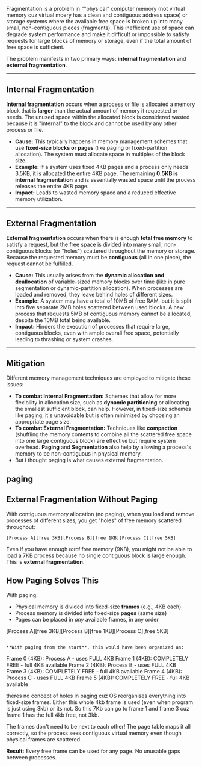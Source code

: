 Fragmentation is a problem in ""physical" computer memory (not virtual memory cuz virtual moery has a clean and contiguous address space) or storage systems where the available free space is broken up into many small, non-contiguous pieces (fragments). This inefficient use of space can degrade system performance and make it difficult or impossible to satisfy requests for large blocks of memory or storage, even if the total amount of free space is sufficient.

The problem manifests in two primary ways: **internal fragmentation** and **external fragmentation**.

***

## Internal Fragmentation

**Internal fragmentation** occurs when a process or file is allocated a memory block that is **larger** than the actual amount of memory it requested or needs. The unused space within the allocated block is considered wasted because it is "internal" to the block and cannot be used by any other process or file.

* **Cause:** This typically happens in memory management schemes that use **fixed-size blocks or pages** (like paging or fixed-partition allocation). The system must allocate space in multiples of the block size.
* **Example:** If a system uses fixed 4KB pages and a process only needs 3.5KB, it is allocated the entire 4KB page. The remaining **0.5KB is internal fragmentation** and is essentially wasted space until the process releases the entire 4KB page.
* **Impact:** Leads to wasted memory space and a reduced effective memory utilization.

***

## External Fragmentation

**External fragmentation** occurs when there is enough **total free memory** to satisfy a request, but the free space is divided into many small, non-contiguous blocks (or "holes") scattered throughout the memory or storage. Because the requested memory must be **contiguous** (all in one piece), the request cannot be fulfilled.

* **Cause:** This usually arises from the **dynamic allocation and deallocation** of variable-sized memory blocks over time (like in pure segmentation or dynamic-partition allocation). When processes are loaded and removed, they leave behind holes of different sizes.
* **Example:** A system may have a total of 10MB of free RAM, but it is split into five separate 2MB holes scattered between used blocks. A new process that requests 5MB of contiguous memory cannot be allocated, despite the 10MB total being available.
* **Impact:** Hinders the execution of processes that require large, contiguous blocks, even with ample overall free space, potentially leading to thrashing or system crashes.

***

## Mitigation

Different memory management techniques are employed to mitigate these issues:

* **To combat Internal Fragmentation:** Schemes that allow for more flexibility in allocation size, such as **dynamic partitioning** or allocating the smallest sufficient block, can help. However, in fixed-size schemes like paging, it's unavoidable but is often minimized by choosing an appropriate page size.
* **To combat External Fragmentation:** Techniques like **compaction** (shuffling the memory contents to combine all the scattered free space into one large contiguous block) are effective but require system overhead. **Paging** and **Segmentation** also help by allowing a process's memory to be non-contiguous in physical memory.
* But i thought paging is what causes external fragmentation.

## paging
## External Fragmentation Without Paging

With contiguous memory allocation (no paging), when you load and remove processes of different sizes, you get "holes" of free memory scattered throughout:

```
[Process A][free 3KB][Process B][free 1KB][Process C][free 5KB]
```

Even if you have enough *total* free memory (9KB), you might not be able to load a 7KB process because no single contiguous block is large enough. This is **external fragmentation**.

## How Paging Solves This

With paging:
- Physical memory is divided into fixed-size **frames** (e.g., 4KB each)
- Process memory is divided into fixed-size **pages** (same size)
- Pages can be placed in *any* available frames, in any order

[Process A][free 3KB][Process B][free 1KB][Process C][free 5KB]
```

**With paging from the start**, this would have been organized as:
```
Frame 0 (4KB): Process A - uses FULL 4KB
Frame 1 (4KB): COMPLETELY FREE - full 4KB available
Frame 2 (4KB): Process B - uses FULL 4KB  
Frame 3 (4KB): COMPLETELY FREE - full 4KB available
Frame 4 (4KB): Process C - uses FULL 4KB
Frame 5 (4KB): COMPLETELY FREE - full 4KB available

theres no concept of holes in paging cuz OS reorganises everything into fixed-size frames. Either this whole 4kb frame is used (even when program is just using 3kb) or its not. So this
7Kb can go to frame 1 and frame 3 cuz frame 1 has the full 4kb free, not 3kb.

The frames don't need to be next to each other! The page table maps it all correctly, so the process sees contiguous virtual memory even though physical frames are scattered.

**Result:** Every free frame can be used for any page. No unusable gaps between processes.


